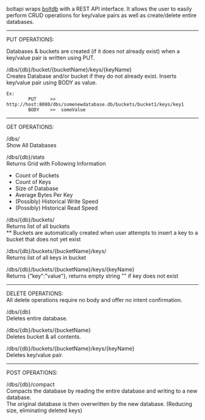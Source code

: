 
boltapi wraps <a href="https://github.com/boltdb/bolt">boltdb</a> with a REST API interface. 
It allows the user to easily perform CRUD operations for key/value pairs as well as create/delete entire databases.


*********************************************************************************************
PUT OPERATIONS:

Databases & buckets are created (if it does not already exist) when a key/value pair is written using PUT.

/dbs/{db}/bucket/{bucketName}/keys/{keyName} <br>
Creates Database and/or bucket if they do not already exist. Inserts key/value pair using BODY as value.

    Ex:
            PUT 	>> 	http://host:8080/dbs/somenewdatabase.db/buckets/bucket1/keys/key1
            BODY 	>>	someValue 

*********************************************************************************************
GET OPERATIONS:

/dbs/ <br>
Show All Databases

/dbs/{db}/stats <br>
Returns Grid with Following Information <br>
<ul>
<li>Count of Buckets</li>
<li>Count of Keys</li>
<li>Size of Database</li>
<li>Average Bytes Per Key</li>
<li>(Possibly) Historical Write Speed</li>
<li>(Possibly) Historical Read Speed</li>
</ul>

/dbs/{db}/buckets/ <br>
Returns list of all buckets <br>
** Buckets are automatically created when user attempts to insert a key to a bucket that does not yet exist

/dbs/{db}/buckets/{bucketName}/keys/ <br>
Returns list of all keys in bucket

/dbs/{db}/buckets/{bucketName}/keys/{keyName} <br>
Returns {"key":"value"}, returns empty string "" if key does not exist

*********************************************************************************************
DELETE OPERATIONS: <br>
All delete operations require no body and offer no intent confirmation.

/dbs/{db} <br>
Deletes entire database.

/dbs/{db}/buckets/{bucketName} <br>
Deletes bucket & all contents.

/dbs/{db}/buckets/{bucketName}/keys/{keyName} <br>
Deletes key/value pair.

*********************************************************************************************
POST OPERATIONS:

/dbs/{db}/compact <br>
Compacts the database by reading the entire database and writing to a new database. <br>
The original database is then overwritten by the new database. (Reducing size, eliminating deleted keys)